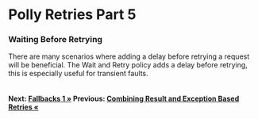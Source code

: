 # Polly Retries Part 5

### Waiting Before Retrying
There are many scenarios where adding a delay before retrying a request will be beneficial. The Wait and Retry policy adds a delay before retrying, this is especially useful for transient faults.

``` cs --region waitAndRetry --source-file .\src\Program.cs --project .\src\PollyDemo.csproj 
```

#### Next: [Fallbacks 1 &raquo;](../fallingBack.md) Previous: [Combining Result and Exception Based Retries &laquo;](../retryIfIncorrectStatusOrException.md)
